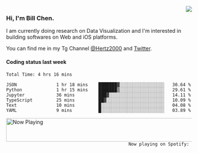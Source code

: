 <img  align="right" src="https://github-readme-stats.vercel.app/api?username=BillChen2k&show_icons=false&count_private=true&hide_title=true">

### Hi, I'm Bill Chen.

I am currently doing research on Data Visualization and I'm interested in building softwares on Web and iOS platforms.

You can find me in my Tg Channel [@Hertz2000](https://t.me/Hertz2000) and [Twitter](https://twitter.com/billchen2k).

#### Coding status last week

<!--START_SECTION:waka-->

```text
Total Time: 4 hrs 16 mins

JSON               1 hr 18 mins    ███████▓░░░░░░░░░░░░░░░░░   30.64 %
Python             1 hr 15 mins    ███████▒░░░░░░░░░░░░░░░░░   29.61 %
Jupyter            36 mins         ███▓░░░░░░░░░░░░░░░░░░░░░   14.11 %
TypeScript         25 mins         ██▓░░░░░░░░░░░░░░░░░░░░░░   10.09 %
Text               10 mins         █░░░░░░░░░░░░░░░░░░░░░░░░   04.08 %
YAML               9 mins          █░░░░░░░░░░░░░░░░░░░░░░░░   03.89 %
```

<!--END_SECTION:waka-->


<div>
<a href="https://spotify-now-playing.billchen2k.vercel.app/now-playing?open">
   <img align="right" src="https://spotify-now-playing.billchen2k.vercel.app/now-playing" width="540" height="64" alt="Now Playing">
</a>
</div>

<div>
<p align="right"><code>Now playing on Spotify: </code></p>
</div>

<!--
**BillChen2K/BillChen2K** is a ✨ _special_ ✨ repository because its `README.md` (this file) appears on your GitHub profile.

Here are some ideas to get you started:

- 🔭 I’m currently working on ...
- 🌱 I’m currently learning ...
- 👯 I’m looking to collaborate on ...
- 🤔 I’m looking for help with ...
- 💬 Ask me about ...
- 📫 How to reach me: ...
- 😄 Pronouns: ...
- ⚡ Fun fact: ...
-->
